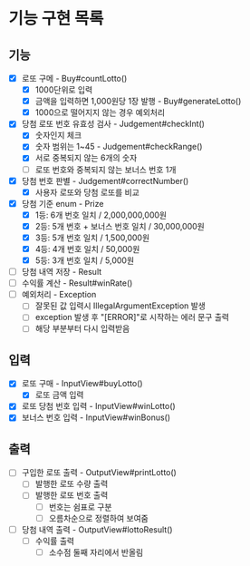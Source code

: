 # 기능 구현 목록

## 기능
- [x] 로또 구메 - Buy#countLotto()
  - [x] 1000단위로 입력
  - [x] 금액을 입력하면 1,000원당 1장 발행 - Buy#generateLotto()
  - [x] 1000으로 떨어지지 않는 경우 예외처리
- [x] 당첨 로또 번호 유효성 검사 - Judgement#checkInt()
  - [x] 숫자인지 체크
  - [x] 숫자 범위는 1~45 - Judgement#checkRange()
  - [x] 서로 중복되지 않는 6개의 숫자
  - [ ] 로또 번호와 중복되지 않는 보너스 번호 1개
- [x] 당첨 번호 판별 - Judgement#correctNumber()
  - [x] 사용자 로또와 당첨 로또를 비교
- [x] 당첨 기준 enum - Prize
  - [x] 1등: 6개 번호 일치 / 2,000,000,000원
  - [x] 2등: 5개 번호 + 보너스 번호 일치 / 30,000,000원 
  - [x] 3등: 5개 번호 일치 / 1,500,000원 
  - [x] 4등: 4개 번호 일치 / 50,000원 
  - [x] 5등: 3개 번호 일치 / 5,000원
- [ ] 당첨 내역 저장 - Result
- [ ] 수익률 계산 - Result#winRate()
-[ ] 예외처리 - Exception
  - [ ] 잘못된 값 입력시 IllegalArgumentException 발생
  - [ ] exception 발생 후 "[ERROR]"로 시작하는 에러 문구 출력
  - [ ] 해당 부분부터 다시 입력받음

## 입력
- [x] 로또 구매 - InputView#buyLotto()
  - [x] 로또 금액 입력
- [x] 로또 당첨 번호 입력 - InputView#winLotto()
- [x] 보너스 번호 입력 - InputView#winBonus()

## 출력
- [ ] 구입한 로또 출력 - OutputView#printLotto()
  - [ ] 발행한 로또 수량 출력
  - [ ] 발행한 로또 번호 출력
    - [ ] 번호는 쉼표로 구분
    - [ ] 오름차순으로 정렬하여 보여줌
- [ ] 당첨 내역 출력 - OutputView#lottoResult()
  - [ ] 수익률 출력
      - [ ] 소수점 둘째 자리에서 반올림